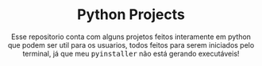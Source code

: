 <h1 align="center">Python Projects</h1>

<p align="center">Esse repositorio conta com alguns projetos feitos interamente em python que podem ser util para os usuarios, todos feitos para serem iniciados pelo terminal, já que meu <kbd>pyinstaller</kbd> não está gerando executáveis!</b>
